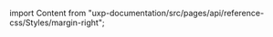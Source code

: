 
import Content from "uxp-documentation/src/pages/api/reference-css/Styles/margin-right";

<Content query="product=xd"/>
